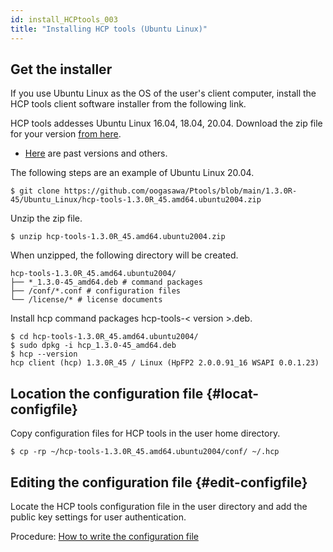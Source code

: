 ```yaml
---
id: install_HCPtools_003
title: "Installing HCP tools (Ubuntu Linux)"
---
```


## Get the installer

If you use Ubuntu Linux as the OS of the user's client computer, install the HCP tools client software installer from the following link.

HCP tools addesses Ubuntu Linux 16.04, 18.04, 20.04.
Download the zip file for your version [from here](https://github.com/nig-sc/HCPtools/tree/main/1.3.0R-45/Ubuntu_Linux).
- <a href="https://github.com/oogasawa/Ptools">Here</a> are past versions and others.


The following steps are an example of Ubuntu Linux 20.04.

```
$ git clone https://github.com/oogasawa/Ptools/blob/main/1.3.0R-45/Ubuntu_Linux/hcp-tools-1.3.0R_45.amd64.ubuntu2004.zip
```

Unzip the zip file.

```
$ unzip hcp-tools-1.3.0R_45.amd64.ubuntu2004.zip
```

When unzipped, the following directory will be created.

```
hcp-tools-1.3.0R_45.amd64.ubuntu2004/
├── *_1.3.0-45_amd64.deb # command packages
├── /conf/*.conf # configuration files
└── /license/* # license documents
```

Install hcp command packages hcp-tools-< version >.deb.

```
$ cd hcp-tools-1.3.0R_45.amd64.ubuntu2004/
$ sudo dpkg -i hcp_1.3.0-45_amd64.deb
$ hcp --version
hcp client (hcp) 1.3.0R_45 / Linux (HpFP2 2.0.0.91_16 WSAPI 0.0.1.23)
```

## Location the configuration file {#locat-configfile}

Copy configuration files for HCP tools in the user home directory.

```
$ cp -rp ~/hcp-tools-1.3.0R_45.amd64.ubuntu2004/conf/ ~/.hcp
```

## Editing the configuration file {#edit-configfile}

Locate the HCP tools configuration file in the user directory and add the public key settings for user authentication.

Procedure: [How to write the configuration file](/software/Archaea_tools/hcptools_conf)
